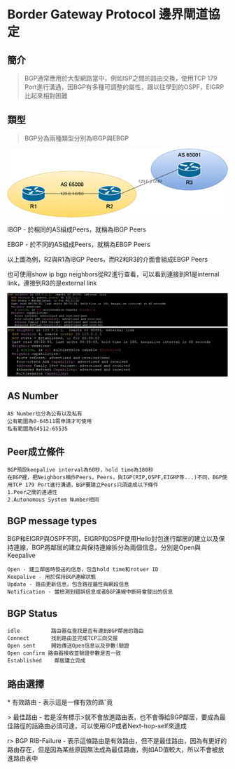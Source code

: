 # Border Gateway Protocol 邊界閘道協定 #

## 簡介 ##

>BGP通常應用於大型網路當中，例如ISP之間的路由交換，使用TCP 179 Port進行溝通，因BGP有多種可調整的屬性，跟以往學到的OSPF，EIGRP比起來相對困難

## 類型 ##

>BGP分為兩種類型分別為IBGP與EBGP

![](Image/Topology%201.png)

IBGP - 於相同的AS組成Peers，就稱為IBGP Peers

EBGP - 於不同的AS組成Peers，就稱為EBGP Peers

以上圖為例，R2與R1為IBGP Peers，而R2和R3的介面會組成EBGP Peers

也可使用show ip bgp neighbors從R2進行查看，可以看到連接到R1是internal link，連接到R3的是external link

![](Image/internal%20link.png )
![](Image/external%20link.png )

## AS Number ## 

    AS Number也分為公有以及私有
    公有範圍為0-64511需申請才可使用
    私有範圍為64512-65535

## Peer成立條件 ##

    BGP預設keepalive interval為60秒，hold time為180秒
    在BGP裡，把Neighbors稱作Peers，Peers，與IGP(RIP,OSPF,EIGRP等...)不同，BGP使用TCP 179 Port進行溝通，BGP要建立Peers只須達成以下條件
    1.Peer之間的連通性
    2.Autonomous System Number相同

## BGP message types ##

BGP和EIGRP與OSPF不同，EIGRP和OSPF使用Hello封包進行鄰居的建立以及保持連線，BGP將鄰居的建立與保持連線拆分為兩個信息，分別是Open與Keepalive

    Open - 建立鄰居時發送的信息，包含hold time和rotuer ID
    Keepalive - 用於保持BGP連線狀態
    Update - 路由更新信息，包含路徑屬性與網段信息
    Notification - 當檢測到錯誤信息或者BGP連線中斷時會發出的信息

## BGP Status ## 

    idle          路由器在查找是否有連到BGP鄰居的路由
    Connect       找到路由並完成TCP三向交握
    Open sent     開始傳送Open信息以及參數(驗證
    Open confirm 路由器接收並驗證參數是否一致
    Established    鄰居建立完成

## 路由選擇 ##

\* 有效路由 - 表示這是一條有效的路ˇ竟

\> 最佳路由 - 若是沒有標示>就不會放進路由表，也不會傳給BGP鄰居，要成為最佳路徑的話路由必須可達，可以使用IGP或者Next-hop-self來達成

r> BGP RIB-Failure - 表示這條路由是有效路由，但不是最佳路由，因為有更好的路由存在，但是因為某些原因無法成為最佳路由，例如AD值較大，所以不會被放進路由表中
